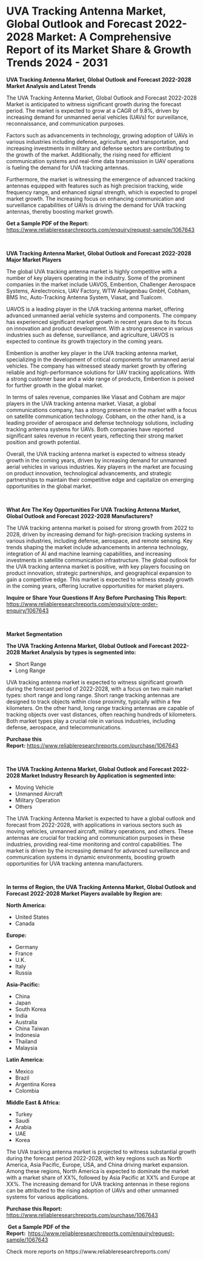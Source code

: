 <p><h1>UVA Tracking Antenna Market, Global Outlook and Forecast 2022-2028 Market: A Comprehensive Report of its Market Share & Growth Trends 2024 - 2031</h1></p><p><strong>UVA Tracking Antenna Market, Global Outlook and Forecast 2022-2028 Market Analysis and Latest Trends</strong></p>
<p><p>The UVA Tracking Antenna Market, Global Outlook and Forecast 2022-2028 Market is anticipated to witness significant growth during the forecast period. The market is expected to grow at a CAGR of 9.8%, driven by increasing demand for unmanned aerial vehicles (UAVs) for surveillance, reconnaissance, and communication purposes. </p><p>Factors such as advancements in technology, growing adoption of UAVs in various industries including defense, agriculture, and transportation, and increasing investments in military and defense sectors are contributing to the growth of the market. Additionally, the rising need for efficient communication systems and real-time data transmission in UAV operations is fueling the demand for UVA tracking antennas.</p><p>Furthermore, the market is witnessing the emergence of advanced tracking antennas equipped with features such as high precision tracking, wide frequency range, and enhanced signal strength, which is expected to propel market growth. The increasing focus on enhancing communication and surveillance capabilities of UAVs is driving the demand for UVA tracking antennas, thereby boosting market growth.</p></p>
<p><strong>Get a Sample PDF of the Report:&nbsp;</strong> <a href="https://www.reliableresearchreports.com/enquiry/request-sample/1067643">https://www.reliableresearchreports.com/enquiry/request-sample/1067643</a></p>
<p>&nbsp;</p>
<p><strong>UVA Tracking Antenna Market, Global Outlook and Forecast 2022-2028 Major Market Players</strong></p>
<p><p>The global UVA tracking antenna market is highly competitive with a number of key players operating in the industry. Some of the prominent companies in the market include UAVOS, Embention, Challenger Aerospace Systems, Airelectronics, UAV Factory, WTW Anlagenbau GmbH, Cobham, BMS Inc, Auto-Tracking Antenna System, Viasat, and Tualcom.</p><p>UAVOS is a leading player in the UVA tracking antenna market, offering advanced unmanned aerial vehicle systems and components. The company has experienced significant market growth in recent years due to its focus on innovation and product development. With a strong presence in various industries such as defense, surveillance, and agriculture, UAVOS is expected to continue its growth trajectory in the coming years.</p><p>Embention is another key player in the UVA tracking antenna market, specializing in the development of critical components for unmanned aerial vehicles. The company has witnessed steady market growth by offering reliable and high-performance solutions for UAV tracking applications. With a strong customer base and a wide range of products, Embention is poised for further growth in the global market.</p><p>In terms of sales revenue, companies like Viasat and Cobham are major players in the UVA tracking antenna market. Viasat, a global communications company, has a strong presence in the market with a focus on satellite communication technology. Cobham, on the other hand, is a leading provider of aerospace and defense technology solutions, including tracking antenna systems for UAVs. Both companies have reported significant sales revenue in recent years, reflecting their strong market position and growth potential.</p><p>Overall, the UVA tracking antenna market is expected to witness steady growth in the coming years, driven by increasing demand for unmanned aerial vehicles in various industries. Key players in the market are focusing on product innovation, technological advancements, and strategic partnerships to maintain their competitive edge and capitalize on emerging opportunities in the global market.</p></p>
<p>&nbsp;</p>
<p><strong>What Are The Key Opportunities For UVA Tracking Antenna Market, Global Outlook and Forecast 2022-2028 Manufacturers?</strong></p>
<p><p>The UVA tracking antenna market is poised for strong growth from 2022 to 2028, driven by increasing demand for high-precision tracking systems in various industries, including defense, aerospace, and remote sensing. Key trends shaping the market include advancements in antenna technology, integration of AI and machine learning capabilities, and increasing investments in satellite communication infrastructure. The global outlook for the UVA tracking antenna market is positive, with key players focusing on product innovation, strategic partnerships, and geographical expansion to gain a competitive edge. This market is expected to witness steady growth in the coming years, offering lucrative opportunities for market players.</p></p>
<p><strong>Inquire or Share Your Questions If Any Before Purchasing This Report:</strong> <a href="https://www.reliableresearchreports.com/enquiry/pre-order-enquiry/1067643">https://www.reliableresearchreports.com/enquiry/pre-order-enquiry/1067643</a></p>
<p>&nbsp;</p>
<p><strong>Market Segmentation</strong></p>
<p><strong>The UVA Tracking Antenna Market, Global Outlook and Forecast 2022-2028 Market Analysis by types is segmented into:</strong></p>
<p><ul><li>Short Range</li><li>Long Range</li></ul></p>
<p><p>UVA tracking antenna market is expected to witness significant growth during the forecast period of 2022-2028, with a focus on two main market types: short range and long range. Short range tracking antennas are designed to track objects within close proximity, typically within a few kilometers. On the other hand, long range tracking antennas are capable of tracking objects over vast distances, often reaching hundreds of kilometers. Both market types play a crucial role in various industries, including defense, aerospace, and telecommunications.</p></p>
<p><strong>Purchase this Report:&nbsp;</strong><a href="https://www.reliableresearchreports.com/purchase/1067643">https://www.reliableresearchreports.com/purchase/1067643</a></p>
<p>&nbsp;</p>
<p><strong>The UVA Tracking Antenna Market, Global Outlook and Forecast 2022-2028 Market Industry Research by Application is segmented into:</strong></p>
<p><ul><li>Moving Vehicle</li><li>Unmanned Aircraft</li><li>Military Operation</li><li>Others</li></ul></p>
<p><p>The UVA Tracking Antenna Market is expected to have a global outlook and forecast from 2022-2028, with applications in various sectors such as moving vehicles, unmanned aircraft, military operations, and others. These antennas are crucial for tracking and communication purposes in these industries, providing real-time monitoring and control capabilities. The market is driven by the increasing demand for advanced surveillance and communication systems in dynamic environments, boosting growth opportunities for UVA tracking antenna manufacturers.</p></p>
<p>&nbsp;</p>
<p><strong>In terms of Region, the UVA Tracking Antenna Market, Global Outlook and Forecast 2022-2028 Market Players available by Region are:</strong></p>
<p>
    <p> <strong> North America: </strong>
        <ul>
            <li>United States</li>
            <li>Canada</li>
        </ul>
        </p> 
    <p> <strong> Europe: </strong>
        <ul>
            <li>Germany</li>
            <li>France</li>
            <li>U.K.</li>
            <li>Italy</li>
            <li>Russia</li>
        </ul>
        </p> 
    <p> <strong> Asia-Pacific: </strong>
        <ul>
            <li>China</li>
            <li>Japan</li>
            <li>South Korea</li>
            <li>India</li>
            <li>Australia</li>
            <li>China Taiwan</li>
            <li>Indonesia</li>
            <li>Thailand</li>
            <li>Malaysia</li>
        </ul>
        </p> 
    <p> <strong> Latin America: </strong>
        <ul>
            <li>Mexico</li>
            <li>Brazil</li>
            <li>Argentina Korea</li>
            <li>Colombia</li>
        </ul>
        </p> 
    <p> <strong> Middle East & Africa: </strong>
        <ul>
            <li>Turkey</li>
            <li>Saudi</li>
            <li>Arabia</li>
            <li>UAE</li>
            <li>Korea</li>
        </ul>
    </p>
    </p>
<p><p>The UVA tracking antenna market is projected to witness substantial growth during the forecast period 2022-2028, with key regions such as North America, Asia Pacific, Europe, USA, and China driving market expansion. Among these regions, North America is expected to dominate the market with a market share of XX%, followed by Asia Pacific at XX% and Europe at XX%. The increasing demand for UVA tracking antennas in these regions can be attributed to the rising adoption of UAVs and other unmanned systems for various applications.</p></p>
<p><strong>Purchase this Report: </strong><a href="https://www.reliableresearchreports.com/purchase/1067643">https://www.reliableresearchreports.com/purchase/1067643</a></p>
<p>&nbsp;<strong>Get a Sample PDF of the Report:&nbsp;&nbsp;</strong><a href="https://www.reliableresearchreports.com/enquiry/request-sample/1067643">https://www.reliableresearchreports.com/enquiry/request-sample/1067643</a></p>
<p><strong></strong></p>
<p>Check more reports on https://www.reliableresearchreports.com/</p>